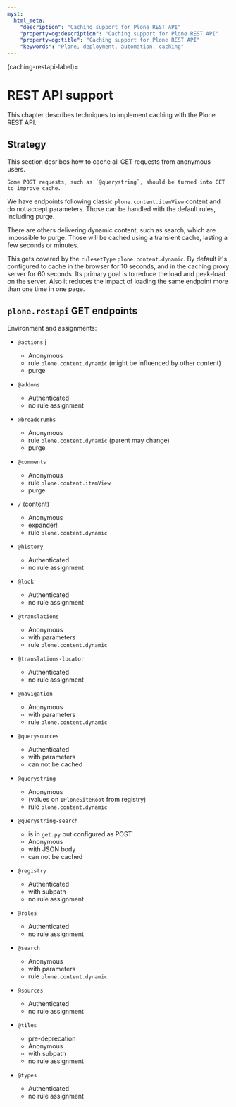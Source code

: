 ```yaml
---
myst:
  html_meta:
    "description": "Caching support for Plone REST API"
    "property=og:description": "Caching support for Plone REST API"
    "property=og:title": "Caching support for Plone REST API"
    "keywords": "Plone, deployment, automation, caching"
---
```


(caching-restapi-label)=

# REST API support

This chapter describes techniques to implement caching with the Plone REST API.

## Strategy

This section desribes how to cache all GET requests from anonymous users.

```{note}
Some POST requests, such as `@querystring`, should be turned into GET to improve cache.
```

We have endpoints following classic `plone.content.itemView` content and do not accept parameters.
Those can be handled with the default rules, including purge.

There are others delivering dynamic content, such as search, which are impossible to purge.
Those will be cached using a transient cache, lasting a few seconds or minutes.

This gets covered by the `rulesetType` `plone.content.dynamic`.
By default it's configured to cache in the browser for 10 seconds, and in the caching proxy server for 60 seconds.
Its primary goal is to reduce the load and peak-load on the server.
Also it reduces the impact of loading the same endpoint more than one time in one page.


## `plone.restapi` GET endpoints

Environment and assignments:

-   `@actions`
j
    -   Anonymous
    -   rule `plone.content.dynamic` (might be influenced by other content)
    -   purge

-   `@addons`

    -   Authenticated
    -   no rule assignment

-   `@breadcrumbs`

    -   Anonymous
    -   rule `plone.content.dynamic` (parent may change)
    -   purge

-   `@comments`

    -   Anonymous
    -   rule `plone.content.itemView`
    -   purge

-   `/` (content)

    -   Anonymous
    -   expander!
    -   rule `plone.content.dynamic`

-   `@history`

    -   Authenticated
    -   no rule assignment

-   `@lock`

    -   Authenticated
    -   no rule assignment

-   `@translations`

    -   Anonymous
    -   with parameters
    -   rule `plone.content.dynamic`

-   `@translations-locator`

    -   Authenticated
    -   no rule assignment

-   `@navigation`

    -   Anonymous
    -   with parameters
    -   rule `plone.content.dynamic`

-   `@querysources`

    -   Authenticated
    -   with parameters
    -   can not be cached

-   `@querystring`

    -   Anonymous
    -   (values on `IPloneSiteRoot` from registry)
    -   rule `plone.content.dynamic`

-   `@querystring-search`

    -   is in `get.py` but configured as POST
    -   Anonymous
    -   with JSON body
    -   can not be cached

-   `@registry`

    -   Authenticated
    -   with subpath
    -   no rule assignment

-   `@roles`

    -   Authenticated
    -   no rule assignment

-   `@search`

    -   Anonymous
    -   with parameters
    -   rule `plone.content.dynamic`

-   `@sources`

    -   Authenticated
    -   no rule assignment

-   `@tiles`

    -   pre-deprecation
    -   Anonymous
    -   with subpath
    -   no rule assignment

-   `@types`

    -   Authenticated
    -   no rule assignment
